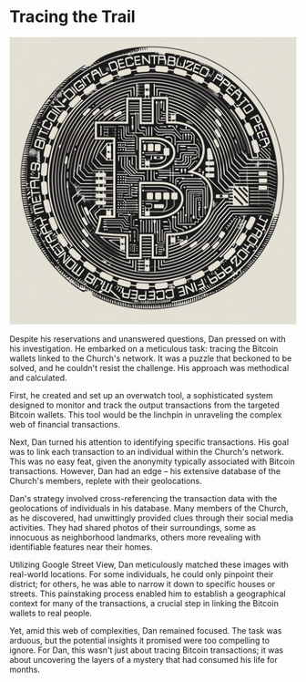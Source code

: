 # Tracing the Trail

![Bitcoin](./images/16.bitcoin.png "Bitcoin")

Despite his reservations and unanswered questions, Dan pressed on with his investigation. He embarked on a meticulous task: tracing the Bitcoin wallets linked to the Church's network. It was a puzzle that beckoned to be solved, and he couldn't resist the challenge. His approach was methodical and calculated.

First, he created and set up an overwatch tool, a sophisticated system designed to monitor and track the output transactions from the targeted Bitcoin wallets. This tool would be the linchpin in unraveling the complex web of financial transactions.

Next, Dan turned his attention to identifying specific transactions. His goal was to link each transaction to an individual within the Church's network. This was no easy feat, given the anonymity typically associated with Bitcoin transactions. However, Dan had an edge – his extensive database of the Church's members, replete with their geolocations.

Dan's strategy involved cross-referencing the transaction data with the geolocations of individuals in his database. Many members of the Church, as he discovered, had unwittingly provided clues through their social media activities. They had shared photos of their surroundings, some as innocuous as neighborhood landmarks, others more revealing with identifiable features near their homes.

Utilizing Google Street View, Dan meticulously matched these images with real-world locations. For some individuals, he could only pinpoint their district; for others, he was able to narrow it down to specific houses or streets. This painstaking process enabled him to establish a geographical context for many of the transactions, a crucial step in linking the Bitcoin wallets to real people.

Yet, amid this web of complexities, Dan remained focused. The task was arduous, but the potential insights it promised were too compelling to ignore. For Dan, this wasn't just about tracing Bitcoin transactions; it was about uncovering the layers of a mystery that had consumed his life for months.
